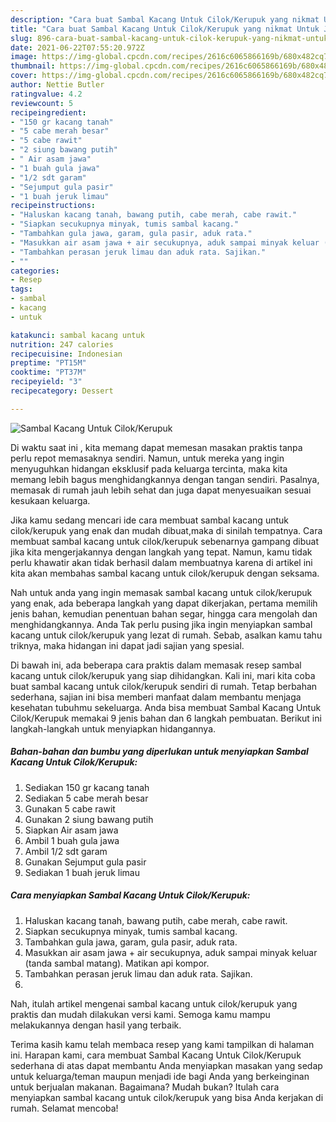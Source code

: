 ```yaml
---
description: "Cara buat Sambal Kacang Untuk Cilok/Kerupuk yang nikmat Untuk Jualan"
title: "Cara buat Sambal Kacang Untuk Cilok/Kerupuk yang nikmat Untuk Jualan"
slug: 896-cara-buat-sambal-kacang-untuk-cilok-kerupuk-yang-nikmat-untuk-jualan
date: 2021-06-22T07:55:20.972Z
image: https://img-global.cpcdn.com/recipes/2616c6065866169b/680x482cq70/sambal-kacang-untuk-cilokkerupuk-foto-resep-utama.jpg
thumbnail: https://img-global.cpcdn.com/recipes/2616c6065866169b/680x482cq70/sambal-kacang-untuk-cilokkerupuk-foto-resep-utama.jpg
cover: https://img-global.cpcdn.com/recipes/2616c6065866169b/680x482cq70/sambal-kacang-untuk-cilokkerupuk-foto-resep-utama.jpg
author: Nettie Butler
ratingvalue: 4.2
reviewcount: 5
recipeingredient:
- "150 gr kacang tanah"
- "5 cabe merah besar"
- "5 cabe rawit"
- "2 siung bawang putih"
- " Air asam jawa"
- "1 buah gula jawa"
- "1/2 sdt garam"
- "Sejumput gula pasir"
- "1 buah jeruk limau"
recipeinstructions:
- "Haluskan kacang tanah, bawang putih, cabe merah, cabe rawit."
- "Siapkan secukupnya minyak, tumis sambal kacang."
- "Tambahkan gula jawa, garam, gula pasir, aduk rata."
- "Masukkan air asam jawa + air secukupnya, aduk sampai minyak keluar (tanda sambal matang). Matikan api kompor."
- "Tambahkan perasan jeruk limau dan aduk rata. Sajikan."
- ""
categories:
- Resep
tags:
- sambal
- kacang
- untuk

katakunci: sambal kacang untuk 
nutrition: 247 calories
recipecuisine: Indonesian
preptime: "PT15M"
cooktime: "PT37M"
recipeyield: "3"
recipecategory: Dessert

---
```



![Sambal Kacang Untuk Cilok/Kerupuk](https://img-global.cpcdn.com/recipes/2616c6065866169b/680x482cq70/sambal-kacang-untuk-cilokkerupuk-foto-resep-utama.jpg)

Di waktu  saat ini , kita memang dapat memesan masakan praktis tanpa perlu repot memasaknya sendiri. Namun, untuk mereka yang ingin menyuguhkan hidangan eksklusif pada keluarga tercinta, maka kita memang lebih bagus menghidangkannya dengan tangan sendiri. Pasalnya, memasak di rumah jauh lebih sehat dan juga dapat menyesuaikan sesuai kesukaan keluarga.

Jika kamu sedang mencari ide cara membuat sambal kacang untuk cilok/kerupuk yang enak dan mudah dibuat,maka di sinilah tempatnya. Cara membuat sambal kacang untuk cilok/kerupuk  sebenarnya gampang dibuat jika kita mengerjakannya dengan langkah yang tepat. Namun, kamu tidak perlu khawatir akan tidak berhasil dalam membuatnya 
karena di artikel ini kita akan membahas sambal kacang untuk cilok/kerupuk dengan seksama.  



Nah untuk anda yang ingin memasak sambal kacang untuk cilok/kerupuk yang enak, ada beberapa langkah yang dapat dikerjakan, pertama memilih jenis bahan, kemudian penentuan bahan segar, hingga cara mengolah dan menghidangkannya. Anda Tak perlu pusing jika ingin menyiapkan sambal kacang untuk cilok/kerupuk yang lezat di rumah. Sebab, asalkan kamu  tahu triknya, maka hidangan ini dapat jadi sajian yang spesial.

Di bawah ini, ada beberapa cara praktis  dalam memasak resep sambal kacang untuk cilok/kerupuk yang siap dihidangkan. Kali ini, mari kita coba buat sambal kacang untuk cilok/kerupuk sendiri di rumah. Tetap berbahan sederhana, sajian ini bisa memberi manfaat dalam membantu menjaga kesehatan tubuhmu sekeluarga. Anda bisa membuat Sambal Kacang Untuk Cilok/Kerupuk memakai 9 jenis bahan dan 6 langkah pembuatan. Berikut ini langkah-langkah untuk menyiapkan hidangannya.

<!--inarticleads1-->

##### Bahan-bahan dan bumbu yang diperlukan untuk menyiapkan Sambal Kacang Untuk Cilok/Kerupuk:

1. Sediakan 150 gr kacang tanah
1. Sediakan 5 cabe merah besar
1. Gunakan 5 cabe rawit
1. Gunakan 2 siung bawang putih
1. Siapkan  Air asam jawa
1. Ambil 1 buah gula jawa
1. Ambil 1/2 sdt garam
1. Gunakan Sejumput gula pasir
1. Sediakan 1 buah jeruk limau




<!--inarticleads2-->

##### Cara menyiapkan Sambal Kacang Untuk Cilok/Kerupuk:

1. Haluskan kacang tanah, bawang putih, cabe merah, cabe rawit.
1. Siapkan secukupnya minyak, tumis sambal kacang.
1. Tambahkan gula jawa, garam, gula pasir, aduk rata.
1. Masukkan air asam jawa + air secukupnya, aduk sampai minyak keluar (tanda sambal matang). Matikan api kompor.
1. Tambahkan perasan jeruk limau dan aduk rata. Sajikan.
1. 




Nah, itulah artikel mengenai  sambal kacang untuk cilok/kerupuk  yang praktis dan mudah dilakukan versi kami. Semoga kamu mampu melakukannya dengan hasil yang terbaik. 

Terima kasih kamu telah membaca resep yang kami tampilkan di halaman ini. Harapan kami, cara membuat  Sambal Kacang Untuk Cilok/Kerupuk sederhana di atas dapat membantu Anda menyiapkan masakan yang sedap untuk keluarga/teman maupun menjadi ide bagi Anda yang berkeinginan untuk berjualan makanan. Bagaimana? Mudah bukan? Itulah cara menyiapkan sambal kacang untuk cilok/kerupuk yang bisa Anda kerjakan di rumah. Selamat mencoba!


